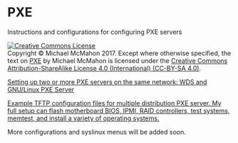 # PXE
Instructions and configurations for configuring PXE servers

<a rel="license" href="http://creativecommons.org/licenses/by-sa/4.0/"><img alt="Creative Commons License" style="border-width:0" src="https://i.creativecommons.org/l/by-sa/4.0/88x31.png" /></a><br>Copyright © Michael McMahon 2017.  Except where otherwise specified, the text on <a href="https://github.com/TechnologyClassroom/PXE/">PXE</a> by Michael McMahon is licensed under the <a href="https://creativecommons.org/licenses/by-sa/4.0/">Creative Commons Attribution-ShareAlike License 4.0 (International) (CC-BY-SA 4.0)</a>.

[Setting up two or more PXE servers on the same network: WDS and GNU/Linux PXE Server](https://github.com/TechnologyClassroom/PXE/blob/master/PXEchain.md)

[Example TFTP configuration files for multiple distribution PXE server.  My full setup can flash motherboard BIOS, IPMI, RAID controllers, test systems, memtest, and install a variety of operating systems.](https://github.com/TechnologyClassroom/PXE/tree/master/tftpboot)

More configurations and syslinux menus will be added soon.
